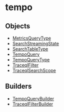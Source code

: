 # <span class="badge package-variant-dataquery"></span> tempo

## Objects

 * <span class="badge object-type-enum"></span> [MetricsQueryType](./object-MetricsQueryType.md)
 * <span class="badge object-type-enum"></span> [SearchStreamingState](./object-SearchStreamingState.md)
 * <span class="badge object-type-enum"></span> [SearchTableType](./object-SearchTableType.md)
 * <span class="badge object-type-class"></span> [TempoQuery](./object-TempoQuery.md)
 * <span class="badge object-type-enum"></span> [TempoQueryType](./object-TempoQueryType.md)
 * <span class="badge object-type-class"></span> [TraceqlFilter](./object-TraceqlFilter.md)
 * <span class="badge object-type-enum"></span> [TraceqlSearchScope](./object-TraceqlSearchScope.md)
## Builders

 * <span class="badge builder"></span> [TempoQueryBuilder](./builder-TempoQueryBuilder.md)
 * <span class="badge builder"></span> [TraceqlFilterBuilder](./builder-TraceqlFilterBuilder.md)
